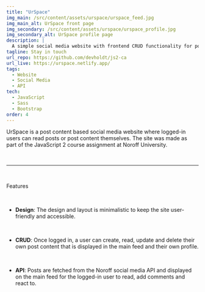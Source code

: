 ```yaml
---
title: "UrSpace"
img_main: /src/content/assets/urspace/urspace_feed.jpg
img_main_alt: UrSpace front page
img_secondary: /src/content/assets/urspace/urspace_profile.jpg
img_secondary_alt: UrSpace profile page
description: |
  A simple social media website with frontend CRUD functionality for post content and user profiles using the Noroff API
tagline: Stay in touch
url_repo: https://github.com/devholdt/js2-ca
url_live: https://urspace.netlify.app/
tags:
  - Website
  - Social Media
  - API
tech:
  - JavaScript
  - Sass
  - Bootstrap
order: 4
---
```


<p class="text-2xl">
  UrSpace is a post content based social media website where logged-in users can read posts or post content themselves. The site was made as part of the JavaScript 2 course assignment at Noroff University.
</p>

&nbsp;

---

&nbsp;

<p class="text-lg font-bold">
  Features
</p>

&nbsp;

- **Design**: The design and layout is minimalistic to keep the site user-friendly and accessible.

&nbsp;

- **CRUD**: Once logged in, a user can create, read, update and delete their own post content that is displayed in the main feed and their own profile.

&nbsp;

- **API**: Posts are fetched from the Noroff social media API and displayed on the main feed for the logged-in user to read, add comments and react to.
